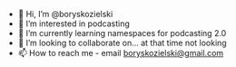 - 👋 Hi, I’m @boryskozielski
- 👀 I’m interested in podcasting
- 🌱 I’m currently learning namespaces for podcasting 2.0
- 💞️ I’m looking to collaborate on... at that time not looking
- 📫 How to reach me - email boryskozielski@gmail.com

<!---
boryskozielski/boryskozielski is a ✨ special ✨ repository because its `README.md` (this file) appears on your GitHub profile.
You can click the Preview link to take a look at your changes.
--->
